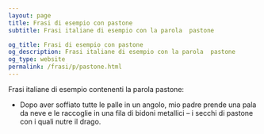 ```yaml
---
layout: page
title: Frasi di esempio con pastone 
subtitle: Frasi italiane di esempio con la parola  pastone

og_title: Frasi di esempio con pastone 
og_description: Frasi italiane di esempio con la parola  pastone
og_type: website
permalink: /frasi/p/pastone.html
---
```


Frasi italiane di esempio contenenti la parola pastone:


- Dopo aver soffiato tutte le palle in un angolo, mio padre prende una pala da neve e le raccoglie in una fila di bidoni metallici – i secchi di pastone con i quali nutre il drago.
